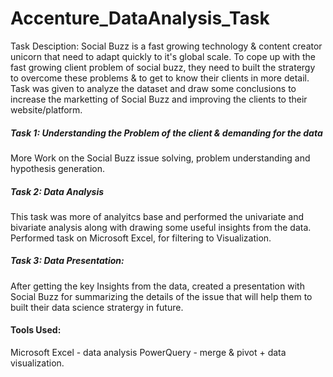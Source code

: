 # Accenture_DataAnalysis_Task

Task Desciption:
Social Buzz is a fast growing technology & content creator unicorn  that need to adapt quickly to it's global scale. To cope up with the fast growing client problem of social buzz, they need to built the stratergy to overcome these problems & to get to know their clients in more detail.
Task was given to analyze the dataset and draw some conclusions to increase the marketting of Social Buzz and improving the clients to their website/platform.

##### Task 1: Understanding the Problem of the client & demanding for the data
More Work on the Social Buzz issue solving, problem understanding and hypothesis generation.

##### Task 2: Data Analysis
This task was more of analyitcs base and performed the univariate and bivariate analysis along with drawing some useful insights from the data.
Performed task on Microsoft Excel, for filtering to Visualization.

##### Task 3: Data Presentation:
After getting the key Insights from the data, created a presentation with Social Buzz for summarizing the details of the issue that will help them to built their data science stratergy in future.


#### Tools Used:
Microsoft Excel - data analysis
PowerQuery - merge & pivot + data visualization.



